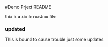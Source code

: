 #Demo Prject README

this is a simle readme file

### updated

This is bound to cause trouble
just some updates
